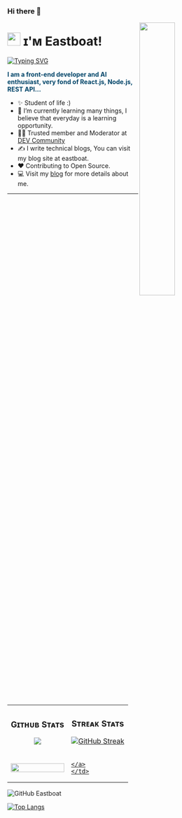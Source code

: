 ### Hi there 👋

<!--
**Eastboat/Eastboat** is a ✨ _special_ ✨ repository because its `README.md` (this file) appears on your GitHub profile.

Here are some ideas to get you started:

- 🔭 I’m currently working on ...
- 🌱 I’m currently learning ...
- 👯 I’m looking to collaborate on ...
- 🤔 I’m looking for help with ...
- 💬 Ask me about ...
- 📫 How to reach me: ...
- 😄 Pronouns: ...
- ⚡ Fun fact: ...
-->

<!--Night Owl image-->
<div>
  <img align="right" width="40%" src="https://owlbertsio-resized.s3.amazonaws.com/Popper.psd.full.png">
</div>

<!--Header Name-->
# <img src="https://emojis.slackmojis.com/emojis/images/1531849430/4246/blob-sunglasses.gif?1531849430" width="30"/> ɪ'ᴍ Eastboat!

<a href="https://git.io/typing-svg">
  <img src="https://readme-typing-svg.demolab.com?font=Fira+Code&weight=700&pause=1000&background=FFFFFF&center=true&vCenter=true&random=false&width=444&height=40&lines=Love+coding+%2C+love+music+%2C+love+life" alt="Typing SVG" />
</a>
<!-- <a href="https://git.io/typing-svg"><img src="https://readme-typing-svg.demolab.com?font=Fira+Code&weight=700&pause=1000&background=000000&center=true&vCenter=true&random=false&width=444&height=40&lines=Love+coding+%2C+love+music+%2C+love+life" alt="Typing SVG" /></a>  -->

<br />      

<p align="left" style="color:#004468;font-weight:700;">I am a front-end developer and AI enthusiast, very fond of React.js, Node.js, REST API... </p>

- ✨ Student of life :)
- 🌱 I’m currently learning many things, I believe that everyday is a learning opportunity.
- 💁‍♂️ Trusted member and Moderator at [DEV Community](https://dev.to)
- ✍ I write technical blogs, You can visit my blog site at eastboat.
- ❤ Contributing to Open Source.
- 💻 Visit my [blog](https://eastboat.github.io) for more details about me.

---

<br />

<table width="100%">
  <tr>
    <td width="50%">
      <h3 align="center"><strong>Gɪᴛʜᴜʙ Sᴛᴀᴛs</strong></h3>
      <p align="center">
        <a href="https://github.com/Eastboat">
            <img src='https://github-readme-stats.vercel.app/api?username=Eastboat&theme=radical' />
        </a>
      </p>
    </td>
    <td width="50%">
      <h3 align="center"><strong>Sᴛʀᴇᴀᴋ Sᴛᴀᴛs</strong></h3>
      <p align="center">
         <a href="https://git.io/streak-stats">
             <img src="https://streak-stats.demolab.com?user=Eastboat&theme=dark&hide_border=true&date_format=%5BY.%5Dn.j&card_height=210" alt="GitHub Streak" />     
        </a>
      </p>
    </td>
  </tr>
  <tr>
    <td>
       <a href="https://github.com/Eastboat">
         <img src="https://readme.app.surmon.me/api/render?template_id=github-top-languages&props.username=Eastboat&props.theme=dark" width="100%;height:90px" />
    </a>
    </td>
        <td>
       <a href="https://github.com/Eastboat">
        
    </a>
    </td>
  </tr>
</table>

  <img  src='https://github-readme-activity-graph.vercel.app/graph?username=Eastboat&theme=dracula' alt="GitHub Eastboat" >



[![Top Langs](https://github-readme-stats.vercel.app/api/top-langs/?username=Eastboat&theme=radical)](https://github.com/anuraghazra/github-readme-stats)

